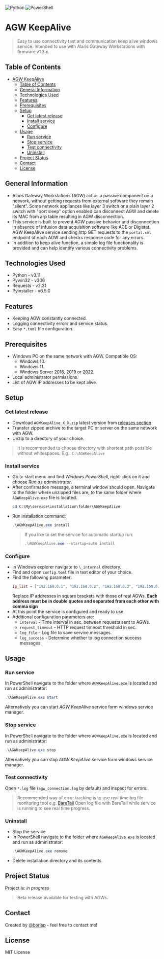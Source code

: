 ![Python](https://img.shields.io/badge/python-3670A0?style=for-the-badge&logo=python&logoColor=ffdd54)
![PowerShell](https://img.shields.io/badge/PowerShell-%235391FE.svg?style=for-the-badge&logo=powershell&logoColor=white)

# AGW KeepAlive

> Easy to use connectivity test and communication keep alive windows service.
> Intended to use with Alaris Gateway Workstations with firmware v1.3.x.

## Table of Contents

- [AGW KeepAlive](#agw-keepalive)
  - [Table of Contents](#table-of-contents)
  - [General Information](#general-information)
  - [Technologies Used](#technologies-used)
  - [Features](#features)
  - [Prerequisites](#prerequisites)
  - [Setup](#setup)
    - [Get latest release](#get-latest-release)
    - [Install service](#install-service)
    - [Configure](#configure)
  - [Usage](#usage)
    - [Run service](#run-service)
    - [Stop service](#stop-service)
    - [Test connectivity](#test-connectivity)
    - [Uninstall](#uninstall)
  - [Project Status](#project-status)
  - [Contact](#contact)
  - [License](#license)


## General Information

- Alaris Gateway Workstations (AGW) act as a passive component on a network, without getting requests from external software they remain "silent". Some network appliances like layer 3 switch or a plain layer 2 switch with "port sleep" option enabled can disconnect AGW and delete its MAC from arp table resulting in AGW disconnection.
- This service is built to prevent AGW passive behavior and disconnection in absence of infusion data acquisition software like ACE or Digistat. AGW KeepAlive service sending http GET requests to the `portal.xml` endpoint of each AGW and checks response code for any errors.
- In addition to keep alive function, a simple log file functionality is provided and can help identify various connectivity problems.


## Technologies Used
- Python - v3.11
- Pywin32 - v306
- Requests - v2.31
- Pyinstaller - v6.5.0

## Features

- Keeping AGW constantly connected.
- Logging connectivity errors and service status.
- Easy `*.toml` file configuration.

## Prerequisites
- Windows PC on the same network with AGW. Compatible OS:
	- Windows 10.
	- Windows 11.
	- Windows Server 2016, 2019 or 2022.
- Local administrator permissions.
- List of AGW IP addresses to be kept alive. 


## Setup
### Get latest release
- Download `AGWKeepAlive_X_X.zip` latest version from [releases section](https://github.com/borispdev/AGWKeepAlive/releases).
- Transfer zipped archive to the target PC or server on the same network with AGW.
- Unzip to a directory of your choice.
> It is recommended to choose directory with shortest path possible without whitespaces.
> E.g.: `C:\AGWKeepAlive`

### Install service
- Go to start menu and find *Windows PowerShell*, right-click on it and choose *Run as administrator*.
- After confirmation message, a terminal window should open. Navigate to the folder where unzipped files are, to the same folder where `AGWKeepAlive.exe` file is located.
	```powershell
	cd C:\My\service\installation\folder\AGWKeepAlive
	`````
- Run installation command:
	```powershell
	.\AGWKeepAlive.exe install
	```
	> If you like to set the service for automatic startup run:
	>```powershell
	>.\AGWKeepAlive.exe --startup=auto install
	>```
### Configure
- In Windows explorer navigate to `\_internal` directory.
- Find and open `config.toml` file in text editor of your choice.
- Find the following parameter:
	```toml
	ip_list = ["192.168.0.1", "192.168.0.2", "192.168.0.3", "192.168.0.4"]
	```
	Replace IP addresses in square brackets with those of real AGWs. **Each address must be in double quotes and separated from each other with comma sign**
- At this point the service is configured and ready to use.
- Additional configuration parameters are:
	- `interval` - Time interval in sec. between requests sent to AGWs.
	- `request_timeout` - HTTP request timeout threshold in sec.
	- `log_file` - Log file to save service messages.
	- `log_success` - Determine whether to log connection success messages.

## Usage
### Run service
In PowerShell navigate to the folder where `AGWKeepAlive.exe` is located and run as administrator:
```powershell
.\AGWKeepAlive.exe start
```
Alternatively you can start *AGW KeepAlive* service form windows service manager.
### Stop service
In PowerShell navigate to the folder where `AGWKeepAlive.exe` is located and run as administrator:
```powershell
.\AGWKeepAlive.exe stop
```
Alternatively you can stop *AGW KeepAlive* service form windows service manager.

### Test connectivity
Open `*.log` file (`agw_connection.log` by default) and inspect for errors.
>Recommended way of error tracking is to use real time log file monitoring tool e.g. [BareTail](https://www.baremetalsoft.com/baretail/)
>Open log file with BareTail while service is running to see real time progress.

### Uninstall
- Stop the service
- In PowerShell navigate to the folder where `AGWKeepAlive.exe` is located and run as administrator:
	```powershell
	.\AGWKeepAlive.exe remove
	```
- Delete installation directory and its contents.


## Project Status

Project is: _in progress_
>Beta release available for testing with AGWs.

## Contact

Created by [@borisp](mailto:boris.petrov@bd.com) - feel free to contact me!

## License
MIT License
<!-- Optional -->
<!-- ## License -->
<!-- This project is open source and available under the [... License](). -->

<!-- You don't have to include all sections - just the one's relevant to your project -->